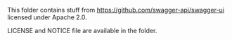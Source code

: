 This folder contains stuff from https://github.com/swagger-api/swagger-ui licensed under Apache 2.0.

LICENSE and NOTICE file are available in the folder.
